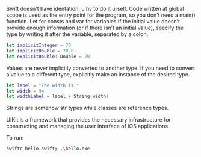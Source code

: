 Swift doesn't have identation, u hv to do it urself.
Code written at global scope is used as the entry point for the program, so you don’t need a main() function.
Let for consts and var for variables
If the initial value doesn’t provide enough information (or if there isn’t an initial value), specify the type by writing it after the variable, separated by a colon.
```swift
let implicitInteger = 70
let implicitDouble = 70.0
let explicitDouble: Double = 70
```
Values are never implicitly converted to another type. If you need to convert a value to a different type, explicitly make an instance of the desired type.
```swift
let label = "The width is "
let width = 94
let widthLabel = label + String(width)
```
Strings are somehow str types while classes are reference types.

UIKit is a framework that provides the necessary infrastructure for constructing and managing the user interface of iOS applications.


To run: 
``` bash
swiftc hello.swift; .\hello.exe
```